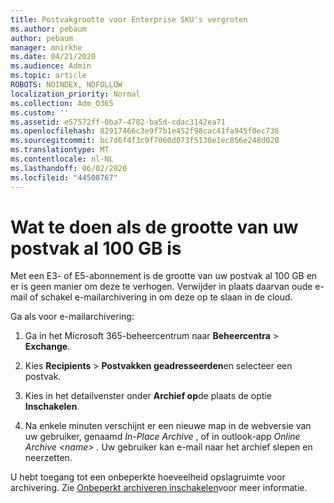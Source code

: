 ```yaml
---
title: Postvakgrootte voor Enterprise SKU's vergroten
ms.author: pebaum
author: pebaum
manager: mnirkhe
ms.date: 04/21/2020
ms.audience: Admin
ms.topic: article
ROBOTS: NOINDEX, NOFOLLOW
localization_priority: Normal
ms.collection: Adm_O365
ms.custom: ''
ms.assetid: e57572ff-0ba7-4782-ba5d-cdac3142ea71
ms.openlocfilehash: 82917466c3e9f7b1e452f98cac41fa945f0ec736
ms.sourcegitcommit: bc7d6f4f3c9f7060d073f5130e1ec856e248d020
ms.translationtype: MT
ms.contentlocale: nl-NL
ms.lasthandoff: 06/02/2020
ms.locfileid: "44508767"
---
```

# <a name="what-to-do-if-your-mailbox-size-is-already-100gb"></a>Wat te doen als de grootte van uw postvak al 100 GB is

Met een E3- of E5-abonnement is de grootte van uw postvak al 100 GB en er is geen manier om deze te verhogen. Verwijder in plaats daarvan oude e-mail of schakel e-mailarchivering in om deze op te slaan in de cloud. 
  
Ga als voor e-mailarchivering:
  
1. Ga in het Microsoft 365-beheercentrum naar **Beheercentra** \> **Exchange**. 
    
2. Kies **Recipients** \> **Postvakken geadresseerden**en selecteer een postvak. 
    
3. Kies in het detailvenster onder **Archief op**de plaats de optie **Inschakelen**. 
    
4. Na enkele minuten verschijnt er een nieuwe map in de webversie van uw gebruiker, genaamd *In-Place Archive* , of in outlook-app *Online Archive \<name\> .* Uw gebruiker kan e-mail naar het archief slepen en neerzetten. 
    
U hebt toegang tot een onbeperkte hoeveelheid opslagruimte voor archivering. Zie [Onbeperkt archiveren inschakelen](https://docs.microsoft.com/microsoft-365/compliance/enable-unlimited-archiving)voor meer informatie.
  

